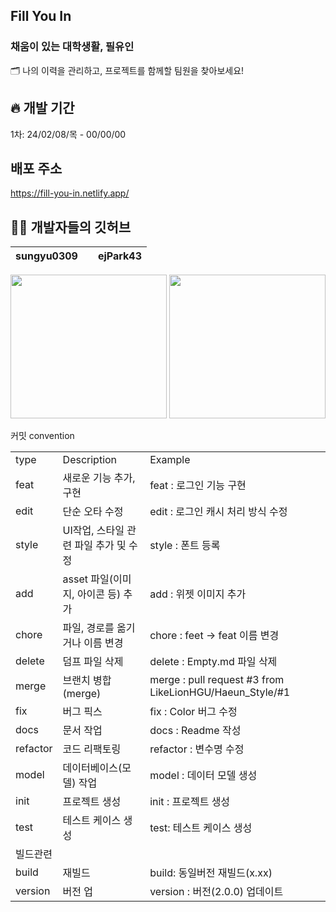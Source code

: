## Fill You In 

### 채움이 있는 대학생활, 필유인 
🗂 나의 이력을 관리하고, 프로젝트를 함께할 팀원을 찾아보세요!

## 🔥 개발 기간
1차: 24/02/08/목 - 00/00/00

## 배포 주소
https://fill-you-in.netlify.app/


## 🧑‍💻 개발자들의 깃허브 

|   sungyu0309   |               |    ejPark43     |
|   :--------:   |    :-------:|   :--------:    |

<a href="https://github.com/sungyu0309"><img src="https://avatars.githubusercontent.com/u/151641474?v=4" width="250" height="230"></a>         <a href="https://github.com/ejPark43"><img src="https://github.com/LikeLionHGU/fill-you-in-Frontend/assets/130718231/057e0c1d-143a-473d-b247-c1c0475eb15a" width="250" height="230"></a>


커밋 convention

|  |  |  |
| --- | --- | --- |
| type | Description | Example |
| feat | 새로운 기능 추가, 구현 | feat : 로그인 기능 구현 |
| edit | 단순 오타 수정 | edit : 로그인 캐시 처리 방식 수정 |
| style | UI작업, 스타일 관련 파일 추가 및 수정 | style : 폰트 등록 |
| add | asset 파일(이미지, 아이콘 등) 추가 | add : 위젯 이미지 추가 |
| chore | 파일, 경로를 옮기거나 이름 변경 | chore : feet -> feat 이름 변경 |
| delete | 덤프 파일 삭제 | delete : Empty.md 파일 삭제 |
| merge | 브랜치 병합(merge) | merge : pull request #3 from LikeLionHGU/Haeun_Style/#1 |
| fix | 버그 픽스 | fix : Color 버그 수정 |
| docs | 문서 작업 | docs : Readme 작성 |
| refactor | 코드 리팩토링 | refactor : 변수명 수정 |
| model | 데이터베이스(모델) 작업 | model : 데이터 모델 생성 |
| init | 프로젝트 생성 | init : 프로젝트 생성 |
| test | 테스트 케이스 생성 | test: 테스트 케이스 생성 |
| 빌드관련 |  |  |  
| build | 재빌드 | build: 동일버전 재빌드(x.xx) |
| version | 버전 업 | version : 버전(2.0.0) 업데이트 |


